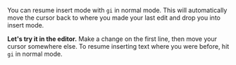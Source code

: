 You can resume insert mode with `gi` in normal mode. This will automatically move the cursor back to where you made your last edit and drop you into insert mode.

**Let's try it in the editor.** Make a change on the first line, then move your cursor somewhere else. To resume inserting text where you were before, hit `gi` in normal mode.
